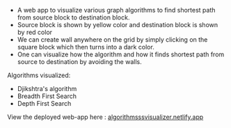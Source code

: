 * A web app to visualize various graph algorithms to find shortest path from source block to destination block.
* Source block is shown by yellow color and destination block is shown by red color
* We can create wall anywhere on the grid by simply clicking on the square block which then turns into a dark color.
* One can visualize how the algorithm and how it finds shortest path from source to destination by avoiding the walls.

Algorithms visualized:

* Djikshtra's algorithm
* Breadth First Search
* Depth First Search

View the deployed web-app here : [algorithmsssvisualizer.netlify.app](algorithmsssvisualizer.netlify.app)

